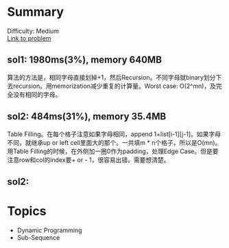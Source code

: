 # Summary
Difficulty: Medium<br/>
[Link to problem](https://leetcode.com/problems/longest-common-subsequence/)<br/>
## sol1: 1980ms(3%), memory 640MB
算法的方法是，相同字母直接划掉+1，然后Recursion。不同字母就binary划分下去recursion。用memorization减少重复的计算量。Worst case: O(2^mn)，及完全没有相同的字母。
## sol2: 484ms(31%), memory 35.4MB
Table Filling。在每个格子注意如果字母相同，append 1+list[i-1][j-1]。如果字母不同，就继承up or left cell里面大的那个。一共填m * n个格子，所以是O(mn)。</br>
用Table Filling的时候，在外侧加一圈0作为padding，处理Edge Case。但是要注意row和col的index要+ or - 1，很容易出错。需要想清楚。
## sol2: 
# Topics
- Dynamic Programming 
- Sub-Sequence